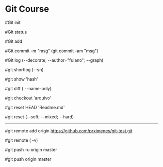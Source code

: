 # Git Course

#Git init

#Git status

#Git add

#Git commit -m "msg" (git commit -am "msg")

#Git log (--decorate; --author="fulano"; --graph)

#git shortlog (--sn)

#git show 'hash'

#git diff ( --name-only)

#git checkout 'arquivo'

#git reset HEAD 'Readme.md'

#git reset (--soft; --mixed; --hard)

----

#git remote add origin https://github.com/prximenes/git-test.git

#git remote ( -v)

#git push -u origin master

#git push origin master

